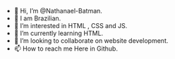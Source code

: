 - 👋 Hi, I’m @Nathanael-Batman.
- 🌱 I am Brazilian.
- 👀 I’m interested in HTML , CSS and JS.
- 🌱 I’m currently learning HTML.
- 💞️ I’m looking to collaborate on website development.
- 📫 How to reach me Here in Github.
<!---
Nathanael-Batman/Nathanael-Batman is a ✨ special ✨ repository because its `README.md` (this file) appears on your GitHub profile.
You can click the Preview link to take a look at your changes.
--->

